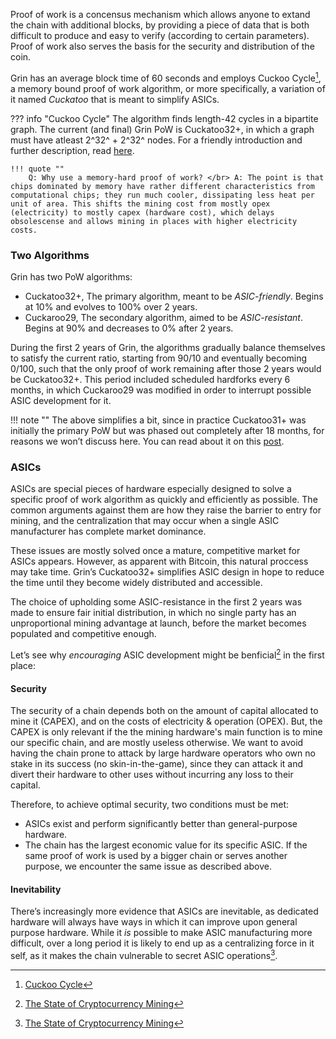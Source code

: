 
Proof of work is a concensus mechanism which allows anyone to extand the chain with additional blocks, by providing a piece of data that is both difficult to produce and easy to verify (according to certain parameters). Proof of work also serves the basis for the security and distribution of the coin.

Grin has an average block time of 60 seconds and employs Cuckoo Cycle[^1], a memory bound proof of work algorithm, or more specifically, a variation of it named *Cuckatoo* that is meant to simplify ASICs.

??? info "Cuckoo Cycle"
    The algorithm finds length-42 cycles in a bipartite graph. The current (and final) Grin PoW is Cuckatoo32+, in which a graph must have atleast 2^32^ + 2^32^ nodes. For a friendly introduction and further description, read [here](https://paouky.github.io/docs/technical/blockchain-and-consensus/proof-of-work/).

    !!! quote ""
        Q: Why use a memory-hard proof of work? </br> A: The point is that chips dominated by memory have rather different characteristics from computational chips; they run much cooler, dissipating less heat per unit of area. This shifts the mining cost from mostly opex (electricity) to mostly capex (hardware cost), which delays obsolescense and allows mining in places with higher electricity costs.


### Two Algorithms

Grin has two PoW algorithms:

* Cuckatoo32+, The primary algorithm, meant to be *ASIC-friendly*. Begins at 10% and evolves to 100% over 2 years.
* Cuckaroo29, The secondary algorithm, aimed to be *ASIC-resistant*. Begins at 90% and decreases to 0% after 2 years.

During the first 2 years of Grin, the algorithms gradually balance themselves to satisfy the current ratio, starting from 90/10 and eventually becoming 0/100, such that the only proof of work remaining after those 2 years would be Cuckatoo32+. This period included scheduled hardforks every 6 months, in which Cuckaroo29 was modified in order to interrupt possible ASIC development for it.


!!! note ""
	The above simplifies a bit, since in practice Cuckatoo31+ was initially the primary PoW but was phased out completely after 18 months, for reasons we won’t discuss here. You can read about it on this [post](TODO).


### ASICs

ASICs are special pieces of hardware especially designed to solve a specific proof of work algorithm as quickly and efficiently as possible. The common arguments against them are how they raise the barrier to entry for mining, and the centralization that may occur when a single ASIC manufacturer has complete market dominance.

These issues are mostly solved once a mature, competitive market for ASICs appears. However, as apparent with Bitcoin, this natural proccess may take time. Grin’s Cuckatoo32+ simplifies ASIC design in hope to reduce the time until they become widely distributed and accessible.

The choice of upholding some ASIC-resistance in the first 2 years was made to ensure fair initial distribution, in which no single party has an unproportional mining advantage at launch, before the market becomes populated and competitive enough.

Let’s see why *encouraging* ASIC development might be benficial[^3] in the first place:

#### Security

The security of a chain depends both on the amount of capital allocated to mine it (CAPEX), and on the costs of electricity & operation (OPEX). But, the CAPEX is only relevant if the the mining hardware's main function is to mine our specific chain, and are mostly useless otherwise. We want to avoid having the chain prone to attack by large hardware operators who own no stake in its success (no skin-in-the-game), since they can attack it and divert their hardware to other uses without incurring any loss to their capital.

Therefore, to achieve optimal security, two conditions must be met:

*  ASICs exist and perform significantly better than general-purpose hardware.
* The chain has the largest economic value for its specific ASIC. If the same proof of work is used by a bigger chain or serves another purpose, we encounter the same issue as described above.

#### Inevitability

There’s increasingly more evidence that ASICs are inevitable, as dedicated hardware will always have ways in which it can improve upon general purpose hardware. While it *is* possible to make ASIC manufacturing more difficult, over a long period it is likely to end up as a centralizing force in it self, as it makes the chain vulnerable to secret ASIC operations[^3].

[^1]: [Cuckoo Cycle](https://github.com/tromp/cuckoo)

[^2]: [ASICs and Decentralization FAQ](https://download.wpsoftware.net/bitcoin/asic-faq.pdf)

[^3]: [The State of Cryptocurrency Mining](https://blog.sia.tech/the-state-of-cryptocurrency-mining-538004a37f9b)
